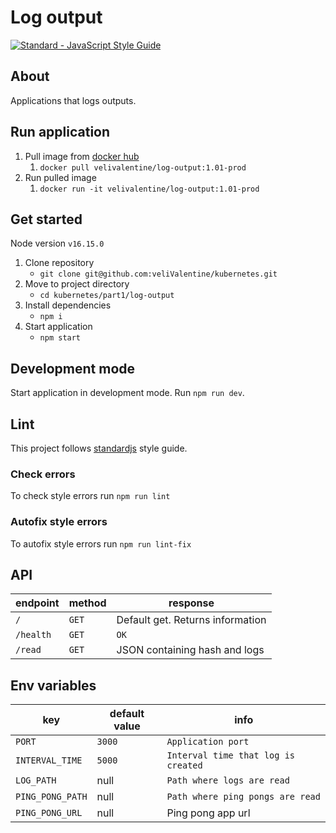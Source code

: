 # Log output
<a href="https://standardjs.com"><img src="https://img.shields.io/badge/code_style-standard-brightgreen.svg" alt="Standard - JavaScript Style Guide"></a>

## About

Applications that logs outputs.

## Run application
1. Pull image from [docker hub](https://hub.docker.com/repository/docker/velivalentine/log-output/tags?page=1&ordering=last_updated)
   1. `docker pull velivalentine/log-output:1.01-prod`
2. Run pulled image
   1. `docker run -it velivalentine/log-output:1.01-prod`

## Get started

Node version `v16.15.0`

1. Clone repository
   - `git clone git@github.com:veliValentine/kubernetes.git`
2. Move to project directory
   - `cd kubernetes/part1/log-output`
3. Install dependencies
   - `npm i`
4. Start application
   - `npm start`

## Development mode
Start application in development mode. Run `npm run dev`.

## Lint
This project follows [standardjs](https://standardjs.com/) style guide.

### Check errors
To check style errors run `npm run lint`

### Autofix style errors
To autofix style errors run `npm run lint-fix`

## API
| endpoint  | method | response                         |
| --------- | ------ | -------------------------------- |
| `/`       | `GET`  | Default get. Returns information |
| `/health` | `GET`  | `OK`                             |
| `/read`   | `GET`  | JSON containing hash and logs    |

## Env variables

| key              | default value | info                                |
| ---------------- | ------------- | ----------------------------------- |
| `PORT`           | `3000`        | `Application port`                  |
| `INTERVAL_TIME`  | `5000`        | `Interval time that log is created` |
| `LOG_PATH`       | null          | `Path where logs are read`          |
| `PING_PONG_PATH` | null          | `Path where ping pongs are read`    |
| `PING_PONG_URL`  | null          | Ping pong app url                   |